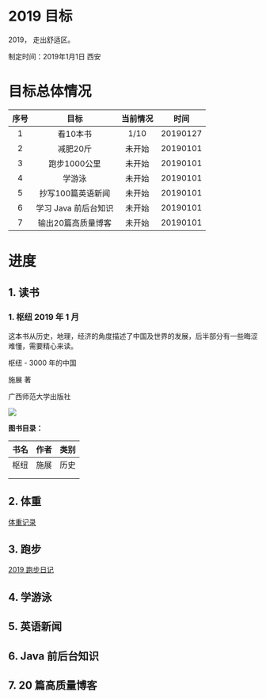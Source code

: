 # 2019 目标



2019， 走出舒适区。

制定时间：2019年1月1日 西安



# 目标总体情况

| 序号 |         目标         | 当前情况 |   时间   |
| :--: | :------------------: | :------: | :------: |
|  1   |       看10本书       |   1/10   | 20190127 |
|  2   |       减肥20斤       |  未开始  | 20190101 |
|  3   |     跑步1000公里     |  未开始  | 20190101 |
|  4   |        学游泳        |  未开始  | 20190101 |
|  5   |  抄写100篇英语新闻   |  未开始  | 20190101 |
|  6   | 学习 Java 前后台知识 |  未开始  | 20190101 |
|  7   |  输出20篇高质量博客  |  未开始  | 20190101 |



# 进度

## 1. 读书

### 1. 枢纽 2019 年 1 月

这本书从历史，地理，经济的角度描述了中国及世界的发展，后半部分有一些晦涩难懂，需要精心来读。



枢纽 - 3000 年的中国

施展 著

广西师范大学出版社



![](./ReadBook/imgs/201901_枢纽.jpeg)



**图书目录：**

| 书名 | 作者 | 类别 |
| :--: | :--: | :--: |
| 枢纽 | 施展 | 历史 |
|      |      |      |
|      |      |      |



## 2. 体重

[体重记录](./Weight/Records.md)

## 3. 跑步

[2019 跑步日记](./Run/README.md)

## 4. 学游泳



## 5. 英语新闻



## 6. Java 前后台知识



## 7. 20 篇高质量博客



